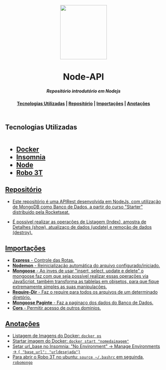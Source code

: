 <p align="center">
  <img width="150" height="174" src="https://user-images.githubusercontent.com/51726945/69487282-e5391380-0e35-11ea-8f82-569186b851b0.png">
</p>

<h1 align="center">       
   Node-API 
</h1>

<h5 align="center">
  Repositório introdutório em Nodejs <br>
</h5>

  <h4 align="center">
    <a href="#tecnologias-utilizadas">Tecnologias Utilizadas</a> |  
    <a href="#repositório">Repositório</a> |
    <a href="#importações">Importações</a> |              
    <a href="#anotações">Anotações</a>
  </h4>

<h2> 
 <br> Tecnologias Utilizadas  
 <ul>
 <br>
   <li><a href="https://www.docker.com/"> Docker</li> 
   <li><a href="https://insomnia.rest/"> Insomnia </li>
   <li><a href="https://nodejs.org/en/">Node</li>      
   <li><a href="https://robomongo.org/"> Robo 3T </li>      
 <ul>
</h2>

##  Repositório 
  - Este repositório é uma APIRest desenvolvida em NodeJs, com utilização de MongoDB como Banco de Dados, a partir do curso "Starter" distribuido pela Rocketseat. 
  
  - É possível realizar as operações de Listagem (Index), amostra de Detalhes (show), atualizaço de dados (update) e remoção de dados (destroy).


## Importações 
 - **Express** - Controle das Rotas.
 - **Nodemon** - Reinicialização automática do arquivo configurado/iniciado.
 - **Mongoose** - Ao inves de usar "insert, select, update e delete" o mongoose faz com que seja possível realizar essas operações via JavaScript, também transforma as tablelas em objsetos, para que fique extremamente simples as suas manipulações.
 - **Require-Dir** - Faz o require para todos os arquivos de um determinado diretório.
 - **Mongoose Paginte** - Faz a paginaço dos dados do Banco de Dados.
 - **Cors** - Permitir acesso de outros dominios.
   
## Anotações
 - Listagem de Imagens do Docker: ```docker ps```
 - Startar imagem do Docker: ```docker start "nomedaimagem"```
 - Setar url_base no Insomnia: 
 "No Environment" -> Manage Environments -> ```{ "base_url": "urldesejada"}```
 - Para abrir o Robo 3T no ubuntu: ```source ~/.bashrc``` em seguinda, ```robomongo``` 
  
    
